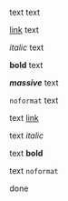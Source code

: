 text
text

[link](https://github.com)
text

*italic*
text

**bold**
text

***massive***
text

`noformat`
text

text
[link](https://github.com)

text
*italic*

text
**bold**

text
`noformat`

done
